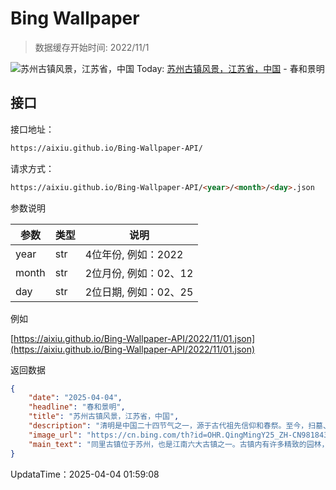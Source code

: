 # Bing Wallpaper

> 数据缓存开始时间: 2022/11/1

![苏州古镇风景，江苏省，中国](https://cn.bing.com/th?id=OHR.QingMingY25_ZH-CN9818431198_1920x1080.webp)
Today: [苏州古镇风景，江苏省，中国](https://cn.bing.com/th?id=OHR.QingMingY25_ZH-CN9818431198_1920x1080.webp) - 春和景明

## 接口

接口地址：

```html
https://aixiu.github.io/Bing-Wallpaper-API/
```

请求方式：

```html
https://aixiu.github.io/Bing-Wallpaper-API/<year>/<month>/<day>.json
```

参数说明

| 参数 | 类型 | 说明 |
| - | - | - |
| year | str | 4位年份, 例如：2022 |
| month | str | 2位月份, 例如：02、12 |
| day | str | 2位日期, 例如：02、25 |

例如

[https://aixiu.github.io/Bing-Wallpaper-API/2022/11/01.json](https://aixiu.github.io/Bing-Wallpaper-API/2022/11/01.json)

返回数据

```json
{
    "date": "2025-04-04",
    "headline": "春和景明",
    "title": "苏州古镇风景，江苏省，中国",
    "description": "清明是中国二十四节气之一，源于古代祖先信仰和春祭。至今，扫墓、踏青仍是清明节的主要活动。清明节，春回大地，万物生机，正是人们出门赏春的好时节。",
    "image_url": "https://cn.bing.com/th?id=OHR.QingMingY25_ZH-CN9818431198_1920x1080.webp",
    "main_text": "同里古镇位于苏州，也是江南六大古镇之一。古镇内有许多精致的园林，古色古香，极具江南特色。"
}
```

UpdataTime：2025-04-04 01:59:08
